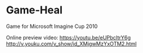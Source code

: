 # Game-Heal
Game for Microsoft Imagine Cup 2010

Online preview video:
https://youtu.be/eUPbcltrY6g
http://v.youku.com/v_show/id_XMjgwMzYxOTM2.html
